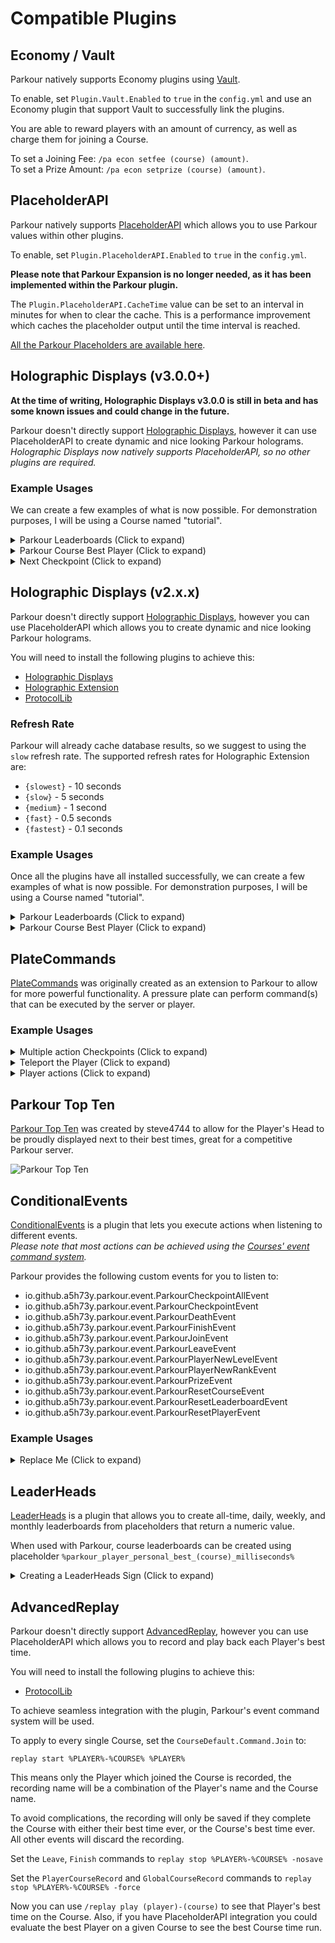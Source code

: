 Compatible Plugins
======

## Economy / Vault

Parkour natively supports Economy plugins using [Vault](https://dev.bukkit.org/projects/vault/files).

To enable, set `Plugin.Vault.Enabled` to `true` in the `config.yml` and use an Economy plugin that support Vault to successfully link the plugins.

You are able to reward players with an amount of currency, as well as charge them for joining a Course.

To set a Joining Fee: `/pa econ setfee (course) (amount)`.  
To set a Prize Amount: `/pa econ setprize (course) (amount)`.

## PlaceholderAPI

Parkour natively supports [PlaceholderAPI](https://www.spigotmc.org/resources/placeholderapi.6245/) which allows you to use Parkour values within other plugins.

To enable, set `Plugin.PlaceholderAPI.Enabled` to `true` in the `config.yml`.

**Please note that Parkour Expansion is no longer needed, as it has been implemented within the Parkour plugin.**

The `Plugin.PlaceholderAPI.CacheTime` value can be set to an interval in minutes for when to clear the cache. This is a performance improvement which caches the placeholder output until the time interval is reached.

[All the Parkour Placeholders are available here](/essential/placeholders.md).

## Holographic Displays (v3.0.0+)

**At the time of writing, Holographic Displays v3.0.0 is still in beta and has some known issues and could change in the future.**

Parkour doesn't directly support [Holographic Displays](https://dev.bukkit.org/projects/holographic-displays/files), however it can use PlaceholderAPI to create dynamic and nice looking Parkour holograms.  
_Holographic Displays now natively supports PlaceholderAPI, so no other plugins are required._

### Example Usages

We can create a few examples of what is now possible. For demonstration purposes, I will be using a Course named "tutorial".

<details><summary>Parkour Leaderboards (Click to expand)</summary>

First we create a new Parkour leaderboard Hologram using the command and giving it a title.  
`/hd create Leaderboard_tutorial Parkour Leaderboard - Tutorial`

Add a line for each position you want on the leaderboard (up to 10):

`/hd addline Leaderboard_tutorial {papi: parkour_topten_tutorial_1}`  
`/hd addline Leaderboard_tutorial {papi: parkour_topten_tutorial_2}`  
`/hd addline Leaderboard_tutorial {papi: parkour_topten_tutorial_3}`

Above we are using the Parkour placeholder `%parkour_topten_(course)_(position)%`.
There is an entry in the `strings.yml` named `PlaceholderAPI.TopTenResult` which will allow you to customise the appearance and colours used.

</details>

<details><summary>Parkour Course Best Player (Click to expand)</summary>

First we create a new Parkour leader Hologram using the command and giving it a title.  
`/hd create Leader_tutorial Parkour Leader - Tutorial`

Add a line for each detail you want to display:

`/hd addline Leader_tutorial Best Player: {papi: parkour_leaderboard_tutorial_1_player}`  
`/hd addline Leader_tutorial Time: {papi: parkour_leaderboard_tutorial_1_time}`  
`/hd addline Leader_tutorial Deaths: {papi: parkour_leaderboard_tutorial_1_deaths}`

</details>

<details><summary>Next Checkpoint (Click to expand)</summary>

Display the next checkpoint for the Player to achieve, which displays a hologram above the pressure plate / action required to achieve the checkpoint.

For example, when checkpoint 2 is achieved only the hologram for checkpoint 3 will be visible. 

![Next Checkpoint Example](https://i.imgur.com/JcnQsz6.png "Next Checkpoint Example")

Stand over the place where you want the pressure plate to be and enter

`/hd create (course)_checkpoint_(checkpoint) {papi:parkour_current_checkpoint_hologram_(course)_(checkpoint)}`

For example:

`/hd create tutorial_checkpoint_3 {papi:parkour_current_checkpoint_hologram_tutorial_3}`

</details>

## Holographic Displays (v2.x.x)

Parkour doesn't directly support [Holographic Displays](https://dev.bukkit.org/projects/holographic-displays/files), however you can use PlaceholderAPI which allows you to create dynamic and nice looking Parkour holograms.

You will need to install the following plugins to achieve this:
* [Holographic Displays](https://dev.bukkit.org/projects/holographic-displays?gameCategorySlug=bukkit-plugins&projectID=75097)
* [Holographic Extension](https://www.spigotmc.org/resources/holographic-extension.18461/)
* [ProtocolLib](https://www.spigotmc.org/resources/protocollib.1997/)

### Refresh Rate

Parkour will already cache database results, so we suggest to using the `slow` refresh rate. The supported refresh rates for Holographic Extension are:
* `{slowest}` - 10 seconds
* `{slow}` - 5 seconds
* `{medium}` - 1 second
* `{fast}` - 0.5 seconds
* `{fastest}` - 0.1 seconds

### Example Usages

Once all the plugins have all installed successfully, we can create a few examples of what is now possible. For demonstration purposes, I will be using a Course named "tutorial".

<details><summary>Parkour Leaderboards (Click to expand)</summary>

First we create a new Parkour leaderboard Hologram using the command and giving it a title.  
`/hd create Leaderboard_tutorial Parkour Leaderboard - Tutorial`

Add a line for each position you want on the leaderboard (up to 10):

`/hd addline Leaderboard_tutorial {slow}%parkour_topten_tutorial_1%`  
`/hd addline Leaderboard_tutorial {slow}%parkour_topten_tutorial_2%`  
`/hd addline Leaderboard_tutorial {slow}%parkour_topten_tutorial_3%`

Above we are using the Parkour placeholder `%parkour_topten_(course)_(position)%`.
There is an entry in the `strings.yml` named `PlaceholderAPI.TopTenResult` which will allow you to customise the appearance and colours used.

</details>

<details><summary>Parkour Course Best Player (Click to expand)</summary>

First we create a new Parkour leader Hologram using the command and giving it a title.  
`/hd create Leader_tutorial Parkour Leader - Tutorial`

Add a line for each detail you want to display:

`/hd addline Leader_tutorial {slow}Best Player: %parkour_leaderboard_tutorial_1_player%`  
`/hd addline Leader_tutorial {slow}Time: %parkour_leaderboard_tutorial_1_time%`  
`/hd addline Leader_tutorial {slow}Deaths: %parkour_leaderboard_tutorial_1_deaths%`

</details>

## PlateCommands

[PlateCommands](https://www.spigotmc.org/resources/platecommands.90578/) was originally created as an extension to Parkour to allow for more powerful functionality. A pressure plate can perform command(s) that can be executed by the server or player.

### Example Usages

<details><summary>Multiple action Checkpoints (Click to expand)</summary>

Multiple pressure plates can achieve the same Checkpoint, instead of the limitation of a single pressure plate in Parkour:

`/pc create pac setcheckpoint %player% (checkpoint)`

</details>

<details><summary>Teleport the Player (Click to expand)</summary>

Whilst on a Course you may want the Player to be teleported to a different location, this can be done using:

`/pc create tp %player% (x) (y) (z)`

</details>

<details><summary>Player actions (Click to expand)</summary>

You can let the Player enter pre-determined commands using the "player:" prefix in the command which will execute the command as if the Player entered it.
An example could be walking on a pressure plate to leave the Course:

`/pc create player:pac leave %player%`

</details>

## Parkour Top Ten

[Parkour Top Ten](https://www.spigotmc.org/resources/parkour-top-ten.46268/) was created by steve4744 to allow for the Player's Head to be proudly displayed next to their best times, great for a competitive Parkour server.

![Parkour Top Ten](https://i.imgur.com/OGBAYkr.png "Parkour Top Ten")

## ConditionalEvents

[ConditionalEvents](https://www.spigotmc.org/resources/conditionalevents-custom-actions-for-certain-events-1-8-1-18.82271/) is a plugin that lets you execute actions when listening to different events.  
_Please note that most actions can be achieved using the [Courses' event command system](/tutorials/parkour-courses?id=command)._

Parkour provides the following custom events for you to listen to:

* io.github.a5h73y.parkour.event.ParkourCheckpointAllEvent
* io.github.a5h73y.parkour.event.ParkourCheckpointEvent
* io.github.a5h73y.parkour.event.ParkourDeathEvent
* io.github.a5h73y.parkour.event.ParkourFinishEvent
* io.github.a5h73y.parkour.event.ParkourJoinEvent
* io.github.a5h73y.parkour.event.ParkourLeaveEvent
* io.github.a5h73y.parkour.event.ParkourPlayerNewLevelEvent
* io.github.a5h73y.parkour.event.ParkourPlayerNewRankEvent
* io.github.a5h73y.parkour.event.ParkourPrizeEvent
* io.github.a5h73y.parkour.event.ParkourResetCourseEvent
* io.github.a5h73y.parkour.event.ParkourResetLeaderboardEvent
* io.github.a5h73y.parkour.event.ParkourResetPlayerEvent

### Example Usages

<details><summary>Replace Me (Click to expand)</summary>

[//]: # (Come up with a decent example.)

```
 event2:
    type: custom
    custom_event_data:
      event: io.github.a5h73y.parkour.event.ParkourFinishEvent
      player_variable: getPlayer()
    conditions:
      - '%player% equals %parkour_leaderboard_lett_1_player%'
    actions:
      default:
      - 'console_command: say congratulations %player%!'
```

</details>

## LeaderHeads

[LeaderHeads](https://www.spigotmc.org/resources/leaderheads.2079/) is a plugin that allows you to create all-time, daily, weekly, and monthly leaderboards from placeholders that return a numeric value.

When used with Parkour, course leaderboards can be created using placeholder `%parkour_player_personal_best_(course)_milliseconds%`

<details><summary>Creating a LeaderHeads Sign (Click to expand)</summary>

First place a sign, and then while looking at the sign, type:

`/leaderheads setsign %parkour_player_personal_best_tutorial_milliseconds% 1 weekly`

In this example the sign will update to show the number 1 ranked player on course 'tutorial' for the week with the time displayed as milliseconds.

![LeaderHeads Example 1](https://i.imgur.com/LTJ9Dw3.png "LeaderHeads Example 1")

In the file `statistics/parkour_player_personal_best_tutorial_milliseconds.yml`, set the statistic type to `time-milliseconds` and the order to `ascending`:

```
statistic-type: time-milliseconds
order-mode: ascending
```

Reload LeaderHeads, and the sign will update to display a formatted time.

![LeaderHeads Example 2](https://i.imgur.com/swbtPkt.png "LeaderHeads Example 2")

The time format can be changed in LeaderHeads' `config.yml`, for example:

`time-format: "{hours}:{minutes}:{seconds}"`

![LeaderHeads Example 3](https://i.imgur.com/XzwLLSL.png "LeaderHeads Example 3")

Currently, LeaderHeads does not appear to support displaying milliseconds as part of the formatted time on the sign.

</details>

## AdvancedReplay

Parkour doesn't directly support [AdvancedReplay](https://www.spigotmc.org/resources/advancedreplay-1-8-1-19.52849/), however you can use PlaceholderAPI which allows you to record and play back each Player's best time.

You will need to install the following plugins to achieve this:

* [ProtocolLib](https://www.spigotmc.org/resources/protocollib.1997/)

To achieve seamless integration with the plugin, Parkour's event command system will be used.

To apply to every single Course, set the `CourseDefault.Command.Join` to:

`replay start %PLAYER%-%COURSE% %PLAYER%`  

This means only the Player which joined the Course is recorded, the recording name will be a combination of the Player's name and the Course name.

To avoid complications, the recording will only be saved if they complete the Course with either their best time ever, or the Course's best time ever. All other events will discard the recording.

Set the `Leave`, `Finish` commands to `replay stop %PLAYER%-%COURSE% -nosave`

Set the `PlayerCourseRecord` and `GlobalCourseRecord` commands to `replay stop %PLAYER%-%COURSE% -force`

Now you can use `/replay play (player)-(course)` to see that Player's best time on the Course. Also, if you have PlaceholderAPI integration you could evaluate the best Player on a given Course to see the best Course time run.
